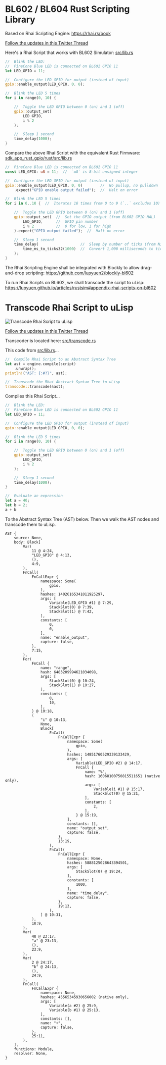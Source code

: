 # BL602 / BL604 Rust Scripting Library

Based on Rhai Scripting Engine: https://rhai.rs/book

[Follow the updates in this Twitter Thread](https://twitter.com/MisterTechBlog/status/1427758328004759552)

Here's a Rhai Script that works with BL602 Simulator: [src/lib.rs](src/lib.rs)

```rust
//  Blink the LED:
//  PineCone Blue LED is connected on BL602 GPIO 11
let LED_GPIO = 11;

//  Configure the LED GPIO for output (instead of input)
gpio::enable_output(LED_GPIO, 0, 0);

//  Blink the LED 5 times
for i in range(0, 10) {

    //  Toggle the LED GPIO between 0 (on) and 1 (off)
    gpio::output_set(
        LED_GPIO, 
        i % 2
    );

    //  Sleep 1 second
    time_delay(1000);
}
```

Compare the above Rhai Script with the equivalent Rust Firmware: [sdk_app_rust_gpio/rust/src/lib.rs](../sdk_app_rust_gpio/rust/src/lib.rs)

```rust
//  PineCone Blue LED is connected on BL602 GPIO 11
const LED_GPIO: u8 = 11;  //  `u8` is 8-bit unsigned integer

//  Configure the LED GPIO for output (instead of input)
gpio::enable_output(LED_GPIO, 0, 0)        //  No pullup, no pulldown
    .expect("GPIO enable output failed");  //  Halt on error

//  Blink the LED 5 times
for i in 0..10 {  //  Iterates 10 times from 0 to 9 (`..` excludes 10)

    //  Toggle the LED GPIO between 0 (on) and 1 (off)
    gpio::output_set(  //  Set the GPIO output (from BL602 GPIO HAL)
        LED_GPIO,      //  GPIO pin number
        i % 2          //  0 for low, 1 for high
    ).expect("GPIO output failed");  //  Halt on error

    //  Sleep 1 second
    time_delay(                   //  Sleep by number of ticks (from NimBLE Porting Layer)
        time_ms_to_ticks32(1000)  //  Convert 1,000 milliseconds to ticks (from NimBLE Porting Layer)
    );
}
```

The Rhai Scripting Engine shall be integrated with Blockly to allow drag-and-drop scripting: https://github.com/lupyuen2/blockly-bl602

To run Rhai Scripts on BL602, we shall transcode the script to uLisp: https://lupyuen.github.io/articles/rustsim#appendix-rhai-scripts-on-bl602

# Transcode Rhai Script to uLisp

![Transcode Rhai Script to uLisp](https://lupyuen.github.io/images/rhai-transcode.jpg)

[Follow the updates in this Twitter Thread](https://twitter.com/MisterTechBlog/status/1427758328004759552)

Transcoder is located here: [src/transcode.rs](src/transcode.rs)

This code from [src/lib.rs](src/lib.rs)...

```rust
//  Compile Rhai Script to an Abstract Syntax Tree
let ast = engine.compile(script)
    .unwrap();
println!("AST: {:#?}", ast);

//  Transcode the Rhai Abstract Syntax Tree to uLisp
transcode::transcode(&ast);
```

Compiles this Rhai Script...

```rust
//  Blink the LED:
//  PineCone Blue LED is connected on BL602 GPIO 11
let LED_GPIO = 11;

//  Configure the LED GPIO for output (instead of input)
gpio::enable_output(LED_GPIO, 0, 0);

//  Blink the LED 5 times
for i in range(0, 10) {

    //  Toggle the LED GPIO between 0 (on) and 1 (off)
    gpio::output_set(
        LED_GPIO, 
        i % 2
    );

    //  Sleep 1 second
    time_delay(1000);
}

//  Evaluate an expression
let a = 40; 
let b = 2;
a + b 
```

To the Abstract Syntax Tree (AST) below. Then we walk the AST nodes and transcode them to uLisp.

```text
AST {
    source: None,
    body: Block[
        Var(
            11 @ 4:24,
            "LED_GPIO" @ 4:13,
            (),
            4:9,
        ),
        FnCall(
            FnCallExpr {
                namespace: Some(
                    gpio,
                ),
                hashes: 14026165341011925297,
                args: [
                    Variable(LED_GPIO #1) @ 7:29,
                    StackSlot(0) @ 7:39,
                    StackSlot(1) @ 7:42,
                ],
                constants: [
                    0,
                    0,
                ],
                name: "enable_output",
                capture: false,
            },
            7:15,
        ),
        For(
            FnCall {
                name: "range",
                hash: 6483209994621034098,
                args: [
                    StackSlot(0) @ 10:24,
                    StackSlot(1) @ 10:27,
                ],
                constants: [
                    0,
                    10,
                ],
            } @ 10:18,
            (
                "i" @ 10:13,
                None,
                Block[
                    FnCall(
                        FnCallExpr {
                            namespace: Some(
                                gpio,
                            ),
                            hashes: 14851760529339133429,
                            args: [
                                Variable(LED_GPIO #2) @ 14:17,
                                FnCall {
                                    name: "%",
                                    hash: 16068100750815511651 (native only),
                                    args: [
                                        Variable(i #1) @ 15:17,
                                        StackSlot(0) @ 15:21,
                                    ],
                                    constants: [
                                        2,
                                    ],
                                } @ 15:19,
                            ],
                            constants: [],
                            name: "output_set",
                            capture: false,
                        },
                        13:19,
                    ),
                    FnCall(
                        FnCallExpr {
                            namespace: None,
                            hashes: 5888125028643394501,
                            args: [
                                StackSlot(0) @ 19:24,
                            ],
                            constants: [
                                1000,
                            ],
                            name: "time_delay",
                            capture: false,
                        },
                        19:13,
                    ),
                ] @ 10:31,
            ),
            10:9,
        ),
        Var(
            40 @ 23:17,
            "a" @ 23:13,
            (),
            23:9,
        ),
        Var(
            2 @ 24:17,
            "b" @ 24:13,
            (),
            24:9,
        ),
        FnCall(
            FnCallExpr {
                namespace: None,
                hashes: 45565345930656002 (native only),
                args: [
                    Variable(a #2) @ 25:9,
                    Variable(b #1) @ 25:13,
                ],
                constants: [],
                name: "+",
                capture: false,
            },
            25:11,
        ),
    ],
    functions: Module,
    resolver: None,
}
```